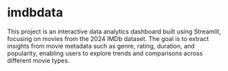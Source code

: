 # imdbdata
This project is an interactive data analytics dashboard built using Streamlit, focusing on movies from the 2024 IMDb dataset. The goal is to extract insights from movie metadata such as genre, rating, duration, and popularity, enabling users to explore trends and comparisons across different movie types.
